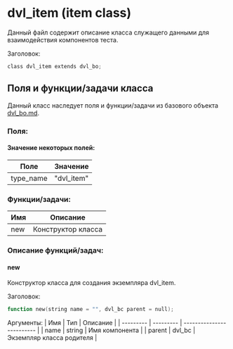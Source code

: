 # dvl_item (item class)
Данный файл содержит описание класса служащего данными для взаимодействия компонентов теста.

Заголовок:
```Verilog
class dvl_item extends dvl_bo;
```

## Поля и функции/задачи класса

Данный класс наследует поля и функции/задачи из базового объекта [dvl_bo.md](dvl_bo.md).

### Поля:

#### Значение некоторых полей:

| Поле      | Значение      |
| --------- | ------------- |
| type_name | "dvl_item"    |

### Функции/задачи:
| Имя       | Описание              |
| --------- | --------------------- |
| new       | Конструктор класса    |

### Описание функций/задач:

#### new
Конструктор класса для создания экземпляра dvl_item.

Заголовок:
```Verilog
function new(string name = "", dvl_bc parent = null);
```

Аргументы:
| Имя       | Тип       | Описание                  |
| --------- | --------- | ------------------------- |
| name      | string    | Имя компонента            |
| parent    | dvl_bc    | Экземпляр класса родителя |
